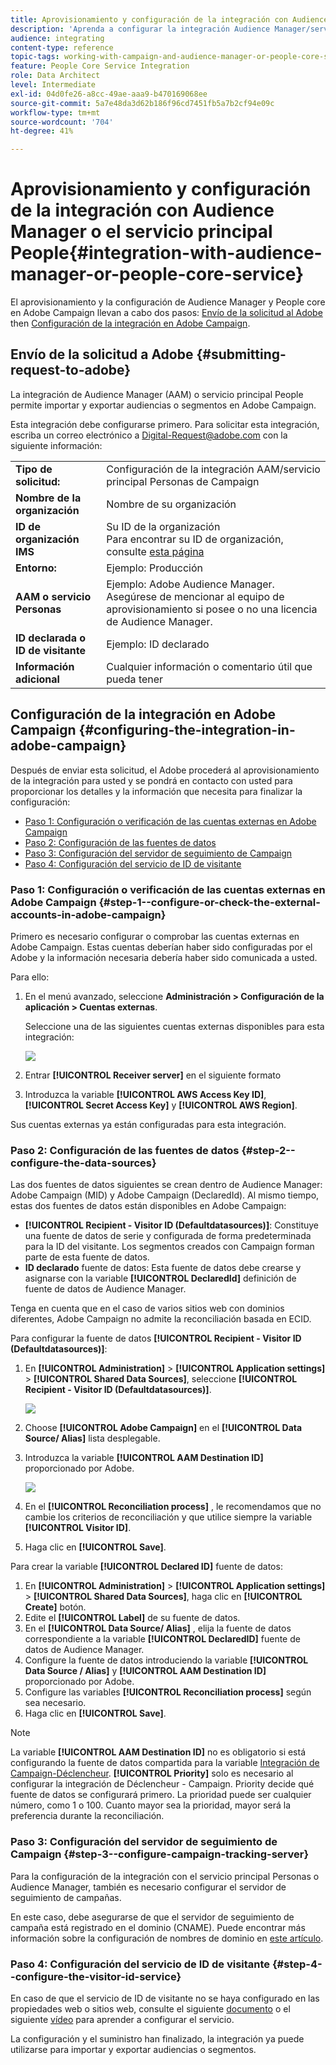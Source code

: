 ```yaml
---
title: Aprovisionamiento y configuración de la integración con Audience Manager o el servicio principal People
description: 'Aprenda a configurar la integración Audience Manager/servicio principal Personas para comenzar a compartir audiencias o segmentos con las distintas soluciones de Adobe Experience Cloud. '
audience: integrating
content-type: reference
topic-tags: working-with-campaign-and-audience-manager-or-people-core-service
feature: People Core Service Integration
role: Data Architect
level: Intermediate
exl-id: 04d0fe26-a8cc-49ae-aaa9-b470169068ee
source-git-commit: 5a7e48da3d62b186f96cd7451fb5a7b2cf94e09c
workflow-type: tm+mt
source-wordcount: '704'
ht-degree: 41%

---
```


# Aprovisionamiento y configuración de la integración con Audience Manager o el servicio principal People{#integration-with-audience-manager-or-people-core-service}

El aprovisionamiento y la configuración de Audience Manager y People core en Adobe Campaign llevan a cabo dos pasos: [Envío de la solicitud al Adobe](#submitting-request-to-adobe) then [Configuración de la integración en Adobe Campaign](#configuring-the-integration-in-adobe-campaign).

## Envío de la solicitud a Adobe {#submitting-request-to-adobe}

La integración de Audience Manager (AAM) o servicio principal People permite importar y exportar audiencias o segmentos en Adobe Campaign.

Esta integración debe configurarse primero. Para solicitar esta integración, escriba un correo electrónico a [Digital-Request@adobe.com](mailto:Digital-Request@adobe.com) con la siguiente información:

<table> 
 <tbody> 
  <tr> 
   <td> <strong>Tipo de solicitud:</strong><br /> </td> 
   <td> Configuración de la integración AAM/servicio principal Personas de Campaign </td> 
  </tr> 
  <tr> 
   <td> <strong>Nombre de la organización</strong><br /> </td> 
   <td> Nombre de su organización </td> 
  </tr> 
  <tr> 
   <td> <strong>ID de organización IMS</strong><br /> </td> 
   <td> Su ID de la organización <br> Para encontrar su ID de organización, consulte <a href="https://experienceleague.adobe.com/docs/core-services/interface/administration/organizations.html?lang=es">esta página</a></td> 
  </tr> 
  <tr> 
   <td> <strong>Entorno:</strong><br /> </td> 
   <td> Ejemplo: Producción </td> 
  </tr> 
  <tr> 
   <td> <strong>AAM o servicio Personas</strong><br /> </td> 
   <td> Ejemplo: Adobe Audience Manager. Asegúrese de mencionar al equipo de aprovisionamiento si posee o no una licencia de Audience Manager.</td> 
  </tr> 
  <tr> 
   <td> <strong>ID declarada o ID de visitante</strong><br /> </td> 
   <td> Ejemplo: ID declarado </td> 
  </tr> 
  <tr> 
   <td> <strong>Información adicional</strong><br /> </td> 
   <td> Cualquier información o comentario útil que pueda tener </td> 
  </tr> 
 </tbody> 
</table>

## Configuración de la integración en Adobe Campaign {#configuring-the-integration-in-adobe-campaign}

Después de enviar esta solicitud, el Adobe procederá al aprovisionamiento de la integración para usted y se pondrá en contacto con usted para proporcionar los detalles y la información que necesita para finalizar la configuración:

* [Paso 1: Configuración o verificación de las cuentas externas en Adobe Campaign](#step-1--configure-or-check-the-external-accounts-in-adobe-campaign)
* [Paso 2: Configuración de las fuentes de datos](#step-2--configure-the-data-sources)
* [Paso 3: Configuración del servidor de seguimiento de Campaign](#step-3--configure-campaign-tracking-server)
* [Paso 4: Configuración del servicio de ID de visitante](#step-4--configure-the-visitor-id-service)

### Paso 1: Configuración o verificación de las cuentas externas en Adobe Campaign {#step-1--configure-or-check-the-external-accounts-in-adobe-campaign}

Primero es necesario configurar o comprobar las cuentas externas en Adobe Campaign. Estas cuentas deberían haber sido configuradas por el Adobe y la información necesaria debería haber sido comunicada a usted.

Para ello:

1. En el menú avanzado, seleccione **Administración > Configuración de la aplicación > Cuentas externas**.

   Seleccione una de las siguientes cuentas externas disponibles para esta integración:

   ![](assets/integration_aam_1.png)

1. Entrar **[!UICONTROL Receiver server]** en el siguiente formato
1. Introduzca la variable **[!UICONTROL AWS Access Key ID]**, **[!UICONTROL Secret Access Key]** y **[!UICONTROL AWS Region]**.

Sus cuentas externas ya están configuradas para esta integración.

### Paso 2: Configuración de las fuentes de datos {#step-2--configure-the-data-sources}

Las dos fuentes de datos siguientes se crean dentro de Audience Manager: Adobe Campaign (MID) y Adobe Campaign (DeclaredId). Al mismo tiempo, estas dos fuentes de datos están disponibles en Adobe Campaign:

* **[!UICONTROL Recipient - Visitor ID (Defaultdatasources)]**: Constituye una fuente de datos de serie y configurada de forma predeterminada para la ID del visitante. Los segmentos creados con Campaign forman parte de esta fuente de datos.
* **ID declarado** fuente de datos: Esta fuente de datos debe crearse y asignarse con la variable **[!UICONTROL DeclaredId]** definición de fuente de datos de Audience Manager.

Tenga en cuenta que en el caso de varios sitios web con dominios diferentes, Adobe Campaign no admite la reconciliación basada en ECID.

Para configurar la fuente de datos **[!UICONTROL Recipient - Visitor ID (Defaultdatasources)]**:

1. En **[!UICONTROL Administration]** > **[!UICONTROL Application settings]** > **[!UICONTROL Shared Data Sources]**, seleccione **[!UICONTROL Recipient - Visitor ID (Defaultdatasources)]**.

   ![](assets/integration_aam_2.png)

1. Choose **[!UICONTROL Adobe Campaign]** en el **[!UICONTROL Data Source/ Alias]** lista desplegable.
1. Introduzca la variable **[!UICONTROL AAM Destination ID]** proporcionado por Adobe.

   ![](assets/integration_aam_3.png)

1. En el **[!UICONTROL Reconciliation process]** , le recomendamos que no cambie los criterios de reconciliación y que utilice siempre la variable **[!UICONTROL Visitor ID]**.
1. Haga clic en **[!UICONTROL Save]**.

Para crear la variable **[!UICONTROL Declared ID]** fuente de datos:

1. En **[!UICONTROL Administration]** > **[!UICONTROL Application settings]** > **[!UICONTROL Shared Data Sources]**, haga clic en **[!UICONTROL Create]** botón.
1. Edite el **[!UICONTROL Label]** de su fuente de datos.
1. En el **[!UICONTROL Data Source/ Alias]** , elija la fuente de datos correspondiente a la variable **[!UICONTROL DeclaredID]** fuente de datos de Audience Manager.
1. Configure la fuente de datos introduciendo la variable **[!UICONTROL Data Source / Alias]** y **[!UICONTROL AAM Destination ID]** proporcionado por Adobe.
1. Configure las variables **[!UICONTROL Reconciliation process]** según sea necesario.
1. Haga clic en **[!UICONTROL Save]**.

>[!NOTE]
>
>La variable **[!UICONTROL AAM Destination ID]** no es obligatorio si está configurando la fuente de datos compartida para la variable [Integración de Campaign-Déclencheur](../../integrating/using/configuring-triggers-in-experience-cloud.md). **[!UICONTROL Priority]** solo es necesario al configurar la integración de Déclencheur - Campaign. Priority decide qué fuente de datos se configurará primero. La prioridad puede ser cualquier número, como 1 o 100. Cuanto mayor sea la prioridad, mayor será la preferencia durante la reconciliación.

### Paso 3: Configuración del servidor de seguimiento de Campaign {#step-3--configure-campaign-tracking-server}

Para la configuración de la integración con el servicio principal Personas o Audience Manager, también es necesario configurar el servidor de seguimiento de campañas.

En este caso, debe asegurarse de que el servidor de seguimiento de campaña está registrado en el dominio (CNAME). Puede encontrar más información sobre la configuración de nombres de dominio en [este artículo](https://experienceleague.adobe.com/docs/deliverability-learn/deliverability-best-practice-guide/additional-resources/product-specific-resources/campaign/ac-domain-name-setup.html?lang=es).

### Paso 4: Configuración del servicio de ID de visitante {#step-4--configure-the-visitor-id-service}

En caso de que el servicio de ID de visitante no se haya configurado en las propiedades web o sitios web, consulte el siguiente [documento](https://experienceleague.adobe.com/docs/id-service/using/implementation/setup-aam-analytics.html?lang=es) o el siguiente [vídeo](https://helpx.adobe.com/es/marketing-cloud/how-to/email-marketing.html#step-two) para aprender a configurar el servicio.

La configuración y el suministro han finalizado, la integración ya puede utilizarse para importar y exportar audiencias o segmentos.
